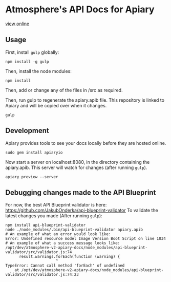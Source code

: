 # Atmosphere's API Docs for Apiary
[view online](http://docs.atmospherev2.apiary.io/#)

## Usage

First, install `gulp` globally:

```shell
npm install -g gulp
```

Then, install the node modules:

```shell
npm install
```

Then, add or change any of the files in /src as required.

Then, run gulp to regenerate the apiary.apib file.  This repository is linked to Apiary
 and will be copied over when it changes.

```shell
gulp
```

## Development

Apiary provides tools to see your docs locally before they are hosted online.

```shell
sudo gem install apiaryio
```

Now start a server on localhost:8080, in the directory containing the apiary.apib.
This server will watch for changes (after running `gulp`).

```shell
apiary preview --server
```

## Debugging changes made to the API Blueprint

For now, the best API Blueprint validator is here: https://github.com/JakubOnderka/api-blueprint-validator
To validate the latest changes you made (After running `gulp`):

```shell
npm install api-blueprint-validator
node ./node_modules/.bin/api-blueprint-validator apiary.apib
# An example of what an error would look like:
Error: Undefined resource model Image Version Boot Script on line 1034
# An example of what a success message looks like:
/opt/dev/atmosphere-v2-apiary-docs/node_modules/api-blueprint-validator/src/validator.js:74
      result.warnings.forEach(function (warning) {
                      ^
TypeError: Cannot call method 'forEach' of undefined
    at /opt/dev/atmosphere-v2-apiary-docs/node_modules/api-blueprint-validator/src/validator.js:74:23
```
